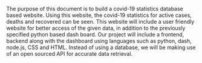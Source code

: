 The purpose of this document is to build a covid-19 statistics database based website.
Using this website, the covid-19 statistics for active cases, deaths and recovered can be seen. This website will include a user friendly website for better access of the given data, in addition to the previously specified python based dash board. Our project will include a frontend, backend along with the dashboard using languages such as python, dash, node.js, CSS and HTML. 
Instead of using a database, we will be making use of an open sourced API for accurate data retrieval.
